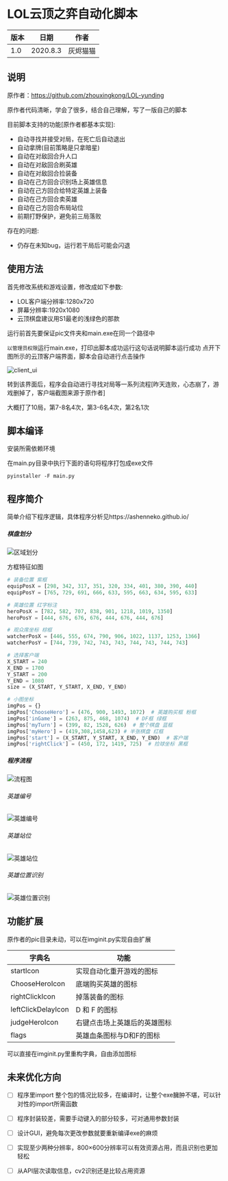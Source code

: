 # LOL云顶之弈自动化脚本

版本|日期|作者
--|---|--
1.0|2020.8.3|灰烬猫猫

## 说明

原作者：https://github.com/zhouxingkong/LOL-yunding

原作者代码清晰，学会了很多，结合自己理解，写了一版自己的脚本

目前脚本支持的功能[原作者都基本实现]:

+ 自动寻找并接受对局，在死亡后自动退出
+ 自动拿牌(目前策略是只拿暗星)
+ 自动在对敌回合升人口
+ 自动在对敌回合刷英雄
+ 自动在对敌回合捡装备
+ 自动在己方回合识别场上英雄信息
+ 自动在己方回合给特定英雄上装备
+ 自动在己方回合卖英雄
+ 自动在己方回合布局站位
+ 前期打野保护，避免前三局落败

存在的问题:
+ 仍存在未知bug，运行若干局后可能会闪退

## 使用方法


首先修改系统和游戏设置，修改成如下参数:
+ LOL客户端分辨率:1280x720
+ 屏幕分辨率:1920x1080
+ 云顶棋盘建议用S1最老的浅绿色的那款

运行前首先要保证pic文件夹和main.exe在同一个路径中

`以管理员权限`运行main.exe，打印出脚本成功运行这句话说明脚本运行成功
点开下图所示的云顶客户端界面，脚本会自动进行点击操作

![client_ui](https://github.com/AshenNeko/LOL-yunding/blob/master/assets/client_ui.png)

转到该界面后，程序会自动进行寻找对局等一系列流程[昨天连败，心态崩了，游戏删掉了，客户端截图来源于原作者]

大概打了10局，第7-8名4次，第3-6名4次，第2名1次

## 脚本编译

安装所需依赖环境

在main.py目录中执行下面的语句将程序打包成exe文件

``` shell
pyinstaller -F main.py
```

## 程序简介

简单介绍下程序逻辑，具体程序分析见https://ashenneko.github.io/

##### 棋盘划分

![区域划分](https://github.com/AshenNeko/LOL-yunding/blob/master/assets/区域划分.png)

方框特征如图

```python
# 装备位置 紫框
equipPosX = [298, 342, 317, 351, 320, 334, 401, 380, 390, 440]
equipPosY = [765, 729, 691, 666, 633, 595, 663, 634, 595, 633]

# 英雄位置 红字标注
heroPosX = [782, 582, 707, 838, 901, 1218, 1019, 1350]
heroPosY = [444, 676, 676, 676, 444, 676, 444, 676]

# 观众席坐标 棕框
watcherPosX = [446, 555, 674, 790, 906, 1022, 1137, 1253, 1366]
watcherPosY = [744, 739, 742, 743, 743, 744, 743, 744, 743]

# 选择客户端
X_START = 240
X_END = 1700
Y_START = 200
Y_END = 1080
size = (X_START, Y_START, X_END, Y_END)

# 小图坐标
imgPos = {}
imgPos['ChooseHero'] = (476, 900, 1493, 1072)  # 英雄购买框 粉框
imgPos['inGame'] = (263, 875, 468, 1074)  # DF框 绿框
imgPos['myTurn'] = (399, 82, 1528, 626)  # 整个棋盘 蓝框
imgPos['myHero'] = (419,308,1458,623) # 半张棋盘 红框
imgPos['start'] = (X_START, Y_START, X_END, Y_END)  # 客户端
imgPos['rightClick'] = (450, 172, 1419, 725)  # 捡球坐标 黑框
```

##### 程序流程

![流程图](https://github.com/AshenNeko/LOL-yunding/blob/master/assets/流程图.png)

###### 英雄编号

![英雄编号](https://github.com/AshenNeko/LOL-yunding/blob/master/assets/英雄编号.PNG)

###### 英雄站位

![英雄站位](https://github.com/AshenNeko/LOL-yunding/blob/master/assets/英雄站位.png)

###### 英雄位置识别

![英雄位置识别](https://github.com/AshenNeko/LOL-yunding/blob/master/assets/英雄位置识别.PNG)

## 功能扩展

原作者的pic目录未动，可以在imginit.py实现自由扩展

字典名|功能
--|--
startIcon|实现自动化重开游戏的图标
ChooseHeroIcon|底端购买英雄的图标
rightClickIcon|掉落装备的图标
leftClickDelayIcon|D 和 F 的图标
judgeHeroIcon|右键点击场上英雄后的英雄图标
flags|英雄血条图标与D和F的图标

可以直接在imginit.py里重构字典，自由添加图标

## 未来优化方向

- [ ] 程序里import 整个包的情况比较多，在编译时，让整个exe臃肿不堪，可以针对性的import所需函数
- [ ] 程序封装较差，需要手动键入的部分较多，可对通用参数封装
- [ ] 设计GUI，避免每次更改参数就要重新编译exe的麻烦
- [ ] 实现至少两种分辨率，800×600分辨率可以有效资源占用，而且识别也更加轻松
- [ ] 从API层次读取信息，cv2识别还是比较占用资源

